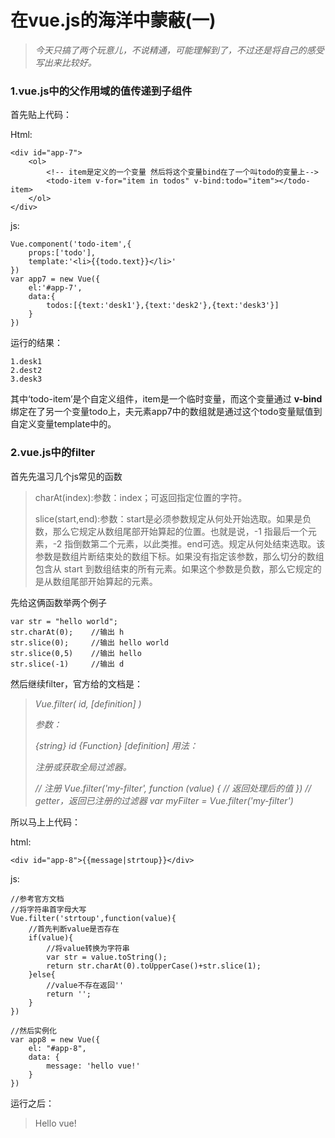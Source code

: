 # 在vue.js的海洋中蒙蔽(一)

> *今天只搞了两个玩意儿，不说精通，可能理解到了，不过还是将自己的感受写出来比较好。*

### 1.vue.js中的父作用域的值传递到子组件

首先贴上代码：

Html:

	<div id="app-7">
		<ol>
			<!-- item是定义的一个变量 然后将这个变量bind在了一个叫todo的变量上-->
			<todo-item v-for="item in todos" v-bind:todo="item"></todo-item>
		</ol>
	</div>
js:

``````
Vue.component('todo-item',{
	props:['todo'],
	template:'<li>{{todo.text}}</li>'
})
var app7 = new Vue({
	el:'#app-7',
	data:{
      	todos:[{text:'desk1'},{text:'desk2'},{text:'desk3'}]
	}
})
``````

运行的结果：

``````
1.desk1
2.dest2
3.desk3
``````

其中‘todo-item’是个自定义组件，item是一个临时变量，而这个变量通过 **v-bind** 绑定在了另一个变量todo上，夫元素app7中的数组就是通过这个todo变量赋值到自定义变量template中的。



###  2.vue.js中的filter

首先先温习几个js常见的函数

> charAt(index):参数：index；可返回指定位置的字符。
>
> slice(start,end):参数：start是必须参数规定从何处开始选取。如果是负数，那么它规定从数组尾部开始算起的位置。也就是说，-1 指最后一个元素，-2 指倒数第二个元素，以此类推。end可选。规定从何处结束选取。该参数是数组片断结束处的数组下标。如果没有指定该参数，那么切分的数组包含从 start 到数组结束的所有元素。如果这个参数是负数，那么它规定的是从数组尾部开始算起的元素。

先给这俩函数举两个例子

``````
var str = "hello world";
str.charAt(0);    //输出 h
str.slice(0);     //输出 hello world
str.slice(0,5)    //输出 hello
str.slice(-1)     //输出 d
``````

然后继续filter，官方给的文档是：

> *Vue.filter( id, [definition] )*
>
> *参数：*
>
> *{string} id*
> *{Function} [definition]*
> *用法：*
>
> *注册或获取全局过滤器。*
>
> *// 注册*
> *Vue.filter('my-filter', function (value) {*
> *// 返回处理后的值*
> *})*
> *// getter，返回已注册的过滤器*
> *var myFilter = Vue.filter('my-filter')*

所以马上上代码：

html:

``````
<div id="app-8">{{message|strtoup}}</div>
``````

js:

``````
//参考官方文档
//将字符串首字母大写
Vue.filter('strtoup',function(value){
  	//首先判断value是否存在
  	if(value){
  		//将value转换为字符串
      	var str = value.toString();
      	return str.charAt(0).toUpperCase()+str.slice(1);
  	}else{
  		//value不存在返回''
      	return '';
  	}
})

//然后实例化
var app8 = new Vue({
  	el: "#app-8",
  	data: {
      	message: 'hello vue!'
  	}
})
``````

运行之后：

> Hello vue!


